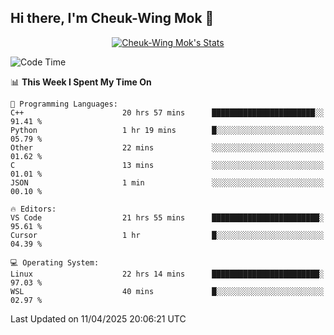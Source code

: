 ## Hi there, I'm Cheuk-Wing Mok 👋

<!--
**mozro0327/mozro0327** is a ✨ _special_ ✨ repository because its `README.md` (this file) appears on your GitHub profile.

Here are some ideas to get you started:

- 🔭 I’m currently working on ...
- 🌱 I’m currently learning ...
- 👯 I’m looking to collaborate on ...
- 🤔 I’m looking for help with ...
- 💬 Ask me about ...
- 📫 How to reach me: ...
- 😄 Pronouns: ...
- ⚡ Fun fact: ...
-->

<p align="center">
  <a href="https://github.com/mozro0327" class="rich-diff-level-one">
    <img src="https://github-readme-stats.vercel.app/api?username=mozro0327&title_color=333&text_color=777" alt="Cheuk-Wing Mok's Stats" >
    <!-- &hide=issues
    <img src="https://github-readme-stats.vercel.app/api?username=mozro0327&hide=issues&title_color=333&text_color=777" alt="Cheuk-Wing Mok's Stats" >
    -->
  </a>
</p>

<!--START_SECTION:waka-->
![Code Time](http://img.shields.io/badge/Code%20Time-3%2C374%20hrs%2034%20mins-blue)

📊 **This Week I Spent My Time On** 

```text
💬 Programming Languages: 
C++                      20 hrs 57 mins      ███████████████████████░░   91.41 % 
Python                   1 hr 19 mins        █░░░░░░░░░░░░░░░░░░░░░░░░   05.79 % 
Other                    22 mins             ░░░░░░░░░░░░░░░░░░░░░░░░░   01.62 % 
C                        13 mins             ░░░░░░░░░░░░░░░░░░░░░░░░░   01.01 % 
JSON                     1 min               ░░░░░░░░░░░░░░░░░░░░░░░░░   00.10 % 

🔥 Editors: 
VS Code                  21 hrs 55 mins      ████████████████████████░   95.61 % 
Cursor                   1 hr                █░░░░░░░░░░░░░░░░░░░░░░░░   04.39 % 

💻 Operating System: 
Linux                    22 hrs 14 mins      ████████████████████████░   97.03 % 
WSL                      40 mins             █░░░░░░░░░░░░░░░░░░░░░░░░   02.97 % 
```


 Last Updated on 11/04/2025 20:06:21 UTC
<!--END_SECTION:waka-->
